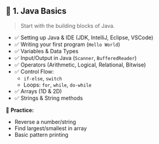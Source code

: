 ## 🔰 1. Java Basics
> Start with the building blocks of Java.

- ✅ Setting up Java & IDE (JDK, IntelliJ, Eclipse, VSCode)  
- ✅ Writing your first program (`Hello World`)  
- ✅ Variables & Data Types  
- ✅ Input/Output in Java (`Scanner`, `BufferedReader`)  
- ✅ Operators (Arithmetic, Logical, Relational, Bitwise)  
- ✅ Control Flow:
  - `if-else`, `switch`
  - Loops: `for`, `while`, `do-while`
- ✅ Arrays (1D & 2D)  
- ✅ Strings & String methods  

📌 **Practice:**  
- Reverse a number/string  
- Find largest/smallest in array  
- Basic pattern printing  